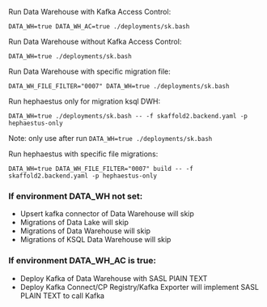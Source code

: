 Run Data Warehouse with Kafka Access Control:
```
DATA_WH=true DATA_WH_AC=true ./deployments/sk.bash
```

Run Data Warehouse without Kafka Access Control:
```
DATA_WH=true ./deployments/sk.bash
```
Run Data Warehouse with specific migration file:
```
DATA_WH_FILE_FILTER="0007" DATA_WH=true ./deployments/sk.bash
```

Run hephaestus only for migration ksql DWH:
```
DATA_WH=true ./deployments/sk.bash -- -f skaffold2.backend.yaml -p hephaestus-only
```
Note: only use after run `DATA_WH=true ./deployments/sk.bash`

Run hephaestus with specific file migrations:
```
DATA_WH=true DATA_WH_FILE_FILTER="0007" build -- -f skaffold2.backend.yaml -p hephaestus-only
```

### If environment DATA_WH not set:
- Upsert kafka connector of Data Warehouse will skip
- Migrations of Data Lake will skip
- Migrations of Data Warehouse will skip
- Migrations of KSQL Data Warehouse will skip

### If environment DATA_WH_AC is true:
- Deploy Kafka of Data Warehouse with SASL PlAIN TEXT
- Deploy Kafka Connect/CP Registry/Kafka Exporter will implement SASL PLAIN TEXT to call Kafka
